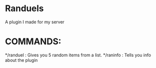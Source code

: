 # Randuels
A plugin I made for my server

# COMMANDS:

  */randuel : Gives you 5 random items from a list.
  */raninfo : Tells you info about the plugin
